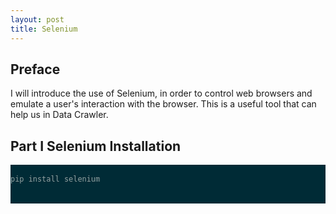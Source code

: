 ```yaml
---
layout: post
title: Selenium
---
```


## Preface
I will introduce the use of Selenium, in order to control web browsers and emulate a user's interaction with the browser. This is a useful tool that can help us in Data Crawler.

## Part I Selenium Installation


<pre style="color:#93a1a1;background-color:#002b36;-moz-tab-size:4;-o-tab-size:4;tab-size:4">

<code class="language-shell hljs" data-lang="shell">pip install selenium</code>
<span class="copy-to-clipboard" title="Copy to clipboard">
</span>
</pre>